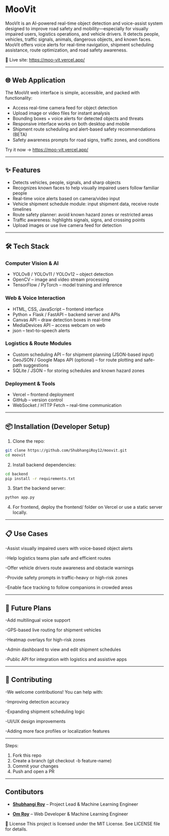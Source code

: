 # MooVit

MooVit is an AI-powered real-time object detection and voice-assist system designed to improve road safety and mobility—especially for visually impaired users, logistics operations, and vehicle drivers. It detects people, vehicles, traffic signals, animals, dangerous objects, and known faces. MooVit offers voice alerts for real-time navigation, shipment scheduling assistance, route optimization, and road safety awareness.

🔗 Live site: https://moo-vit.vercel.app/

---

## 🌐 Web Application

The MooVit web interface is simple, accessible, and packed with functionality:

- Access real-time camera feed for object detection
- Upload image or video files for instant analysis
- Bounding boxes + voice alerts for detected objects and threats
- Responsive interface works on both desktop and mobile
- Shipment route scheduling and alert-based safety recommendations (BETA)
- Safety awareness prompts for road signs, traffic zones, and conditions

Try it now → https://moo-vit.vercel.app/

---

## ✨ Features

- Detects vehicles, people, signals, and sharp objects
- Recognizes known faces to help visually impaired users follow familiar people
- Real-time voice alerts based on camera/video input
- Vehicle shipment schedule module: input shipment data, receive route timelines
- Route safety planner: avoid known hazard zones or restricted areas
- Traffic awareness: highlights signals, signs, and crossing points
- Upload images or use live camera feed for detection

---

## 🛠 Tech Stack

### Computer Vision & AI
- YOLOv8 / YOLOv11 / YOLOv12 – object detection
- OpenCV – image and video stream processing
- TensorFlow / PyTorch – model training and inference

### Web & Voice Interaction
- HTML, CSS, JavaScript – frontend interface
- Python + Flask / FastAPI – backend server and APIs
- Canvas API – draw detection boxes in real-time
- MediaDevices API – access webcam on web
- json – text-to-speech alerts

### Logistics & Route Modules
- Custom scheduling API – for shipment planning (JSON-based input)
- GeoJSON / Google Maps API (optional) – for route plotting and safe-path suggestions
- SQLite / JSON – for storing schedules and known hazard zones

### Deployment & Tools
- Vercel – frontend deployment
- GitHub – version control
- WebSocket / HTTP Fetch – real-time communication

---

## 📦 Installation (Developer Setup)

1. Clone the repo:

```bash
git clone https://github.com/ShubhangiRoy12/moovit.git
cd moovit
```

2. Install backend dependencies:
```bash
cd backend
pip install -r requirements.txt
```
3. Start the backend server:
```bash
python app.py
```

4. For frontend, deploy the frontend/ folder on Vercel or use a static server locally.

---
 
## 📋 Use Cases

-Assist visually impaired users with voice-based object alerts

-Help logistics teams plan safe and efficient routes

-Offer vehicle drivers route awareness and obstacle warnings

-Provide safety prompts in traffic-heavy or high-risk zones

-Enable face tracking to follow companions in crowded areas

---

## 🚧 Future Plans

-Add multilingual voice support

-GPS-based live routing for shipment vehicles

-Heatmap overlays for high-risk zones

-Admin dashboard to view and edit shipment schedules

-Public API for integration with logistics and assistive apps

---

## 🤝 Contributing

-We welcome contributions! You can help with:

-Improving detection accuracy

-Expanding shipment scheduling logic

-UI/UX design improvements

-Adding more face profiles or localization features

---

Steps:
1. Fork this repo
2. Create a branch (git checkout -b feature-name)
3. Commit your changes
4. Push and open a PR

---

## Contibutors
- **[Shubhangi Roy](https://github.com/ShubhangiRoy12)** – Project Lead & Machine Learning Engineer 

- **[Om Roy](https://github.com/omroy07)** – Web Developer  & Machine Learning Engineer


📜 License
This project is licensed under the MIT License. See LICENSE file for details.


